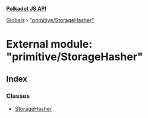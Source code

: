 **[Polkadot JS API](../README.md)**

[Globals](../globals.md) › [&quot;primitive/StorageHasher&quot;](_primitive_storagehasher_.md)

# External module: "primitive/StorageHasher"

## Index

### Classes

* [StorageHasher](../classes/_primitive_storagehasher_.storagehasher.md)